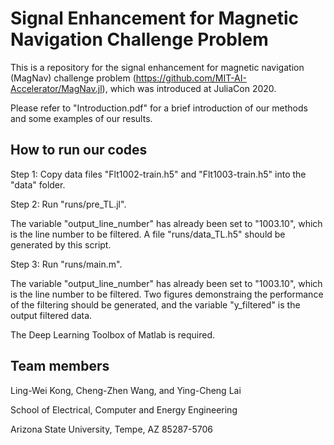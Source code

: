 # Signal Enhancement for Magnetic Navigation Challenge Problem

This is a repository for the signal enhancement for magnetic navigation (MagNav) challenge problem (https://github.com/MIT-AI-Accelerator/MagNav.jl), which was introduced at JuliaCon 2020.

Please refer to "Introduction.pdf" for a brief introduction of our methods and some examples of our results. 

## How to run our codes
Step 1: Copy data files "Flt1002-train.h5" and "Flt1003-train.h5" into the "data" folder.

Step 2: Run "runs/pre_TL.jl". 

The variable "output_line_number" has already been set to "1003.10", which is the line number to be filtered. A file "runs/data_TL.h5" should be generated by this script.

Step 3: Run "runs/main.m". 

The variable "output_line_number" has already been set to "1003.10", which is the line number to be filtered. Two figures demonstraing the performance of the filtering should be generated, and the variable "y_filtered" is the output filtered data.

The Deep Learning Toolbox of Matlab is required.

## Team members
Ling-Wei Kong, Cheng-Zhen Wang, and Ying-Cheng Lai

School of Electrical, Computer and Energy Engineering

Arizona State University, Tempe, AZ 85287-5706
